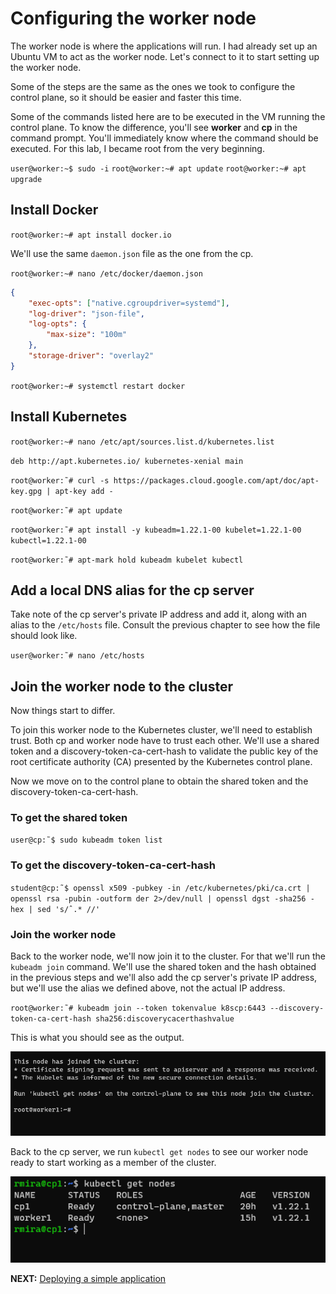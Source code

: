 # Configuring the worker node

The worker node is where the applications will run. I had already set up an Ubuntu VM to act as the worker node. Let's connect to it to start setting up the worker node.

Some of the steps are the same as the ones we took to configure the control plane, so it should be easier and faster this time.

Some of the commands listed here are to be executed in the VM running the control plane. To know the difference, you'll see **worker** and **cp** in the command prompt. You'll immediately know where the command should be executed. For this lab, I became root from the very beginning.

`user@worker:~$ sudo -i`
`root@worker:~# apt update`
`root@worker:~# apt upgrade`

## Install Docker

`root@worker:~# apt install docker.io`

We'll use the same `daemon.json` file as the one from the cp.

`root@worker:~# nano /etc/docker/daemon.json`

```json
{
    "exec-opts": ["native.cgroupdriver=systemd"],
    "log-driver": "json-file",
    "log-opts": {
        "max-size": "100m"
    },
    "storage-driver": "overlay2"
}
```

`root@worker:~# systemctl restart docker`

## Install Kubernetes

`root@worker:~# nano /etc/apt/sources.list.d/kubernetes.list`

`deb http://apt.kubernetes.io/ kubernetes-xenial main`

`root@worker:˜# curl -s https://packages.cloud.google.com/apt/doc/apt-key.gpg | apt-key add -`

`root@worker:˜# apt update`

`root@worker:˜# apt install -y kubeadm=1.22.1-00 kubelet=1.22.1-00 kubectl=1.22.1-00`

`root@worker:˜# apt-mark hold kubeadm kubelet kubectl`

## Add a local DNS alias for the cp server

Take note of the cp server's private IP address and add it, along with an alias to the `/etc/hosts` file. Consult the previous chapter to see how the file should look like.

`user@worker:˜# nano /etc/hosts`

## Join the worker node to the cluster

Now things start to differ.

To join this worker node to the Kubernetes cluster, we'll need to establish trust. Both cp and worker node have to trust each other. We'll use a shared token and a discovery-token-ca-cert-hash to validate the public key of the root certificate authority (CA) presented by the Kubernetes control plane.

Now we move on to the control plane to obtain the shared token and the discovery-token-ca-cert-hash.

### To get the shared token

`user@cp:˜$ sudo kubeadm token list`

### To get the discovery-token-ca-cert-hash

`student@cp:˜$ openssl x509 -pubkey -in /etc/kubernetes/pki/ca.crt | openssl rsa -pubin -outform der 2>/dev/null | openssl dgst -sha256 -hex | sed 's/ˆ.* //'`

### Join the worker node

Back to the worker node, we'll now join it to the cluster. For that we'll run the `kubeadm join` command. We'll use the shared token and the hash obtained in the previous steps and we'll also add the cp server's private IP address, but we'll use the alias we defined above, not the actual IP address.

`root@worker:˜# kubeadm join --token tokenvalue k8scp:6443 --discovery-token-ca-cert-hash sha256:discoverycacerthashvalue`

This is what you should see as the output.

![kubeadm join](../../media/nodejoined.png)

Back to the cp server, we run `kubectl get nodes` to see our worker node ready to start working as a member of the cluster.

![kubectl get nodes](../../media/kubectlgetnodes.png)

**NEXT:** [Deploying a simple application](deploy_app.md)
